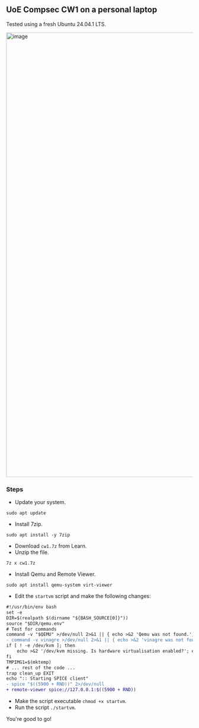 ## UoE Compsec CW1 on a personal laptop

Tested using a fresh Ubuntu 24.04.1 LTS.

<img width="1920" height="1198" alt="image" src="https://github.com/user-attachments/assets/a240d82c-93a5-4f74-b500-bddb03ac4868" />

### Steps

* Update your system.
```
sudo apt update
```
* Install 7zip.
```
sudo apt install -y 7zip
```
* Download `cw1.7z` from Learn.
* Unzip the file.
```
7z x cw1.7z
```
* Install Qemu and Remote Viewer.
```
sudo apt install qemu-system virt-viewer
```
* Edit the `startvm` script and make the following changes:
```diff
#!/usr/bin/env bash
set -e
DIR=$(realpath $(dirname "${BASH_SOURCE[0]}"))
source "$DIR/qemu.env"
# Test for commands
command -v "$QEMU" >/dev/null 2>&1 || { echo >&2 'Qemu was not found.'; exit 1; }
- command -v vinagre >/dev/null 2>&1 || { echo >&2 'vinagre was not found.'; exit 1; }
if [ ! -e /dev/kvm ]; then
    echo >&2 '/dev/kvm missing. Is hardware virtualisation enabled?'; exit 1;
fi
TMPIMG1=$(mktemp)
# ... rest of the code ...
trap clean_up EXIT
echo ":: Starting SPICE client"
- spice "$((5900 + RND))" 2>/dev/null
+ remote-viewer spice://127.0.0.1:$((5900 + RND))
```
* Make the script executable `chmod +x startvm`.
* Run the script `./startvm`.

You're good to go!
